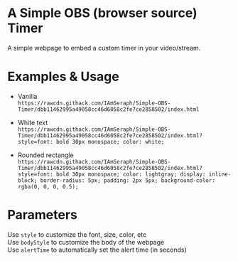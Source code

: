 # A Simple OBS (browser source) Timer

A simple webpage to embed a custom timer in your video/stream.  


# Examples & Usage

  * Vanilla  
    `https://rawcdn.githack.com/IAmSeraph/Simple-OBS-Timer/dbb11462995a49058cc46d6058c2fe7ce2858502/index.html`

  * White text  
    `https://rawcdn.githack.com/IAmSeraph/Simple-OBS-Timer/dbb11462995a49058cc46d6058c2fe7ce2858502/index.html?style=font: bold 30px monospace; color: white;`

  * Rounded rectangle  
    `https://rawcdn.githack.com/IAmSeraph/Simple-OBS-Timer/dbb11462995a49058cc46d6058c2fe7ce2858502/index.html?style=font: bold 30px monospace; color: lightgray; display: inline-block; border-radius: 5px; padding: 2px 5px; background-color: rgba(0, 0, 0, 0.5);`

# Parameters

Use `style` to customize the font, size, color, etc  
Use `bodyStyle` to customize the body of the webpage  
Use `alertTime` to automatically set the alert time (in seconds)  